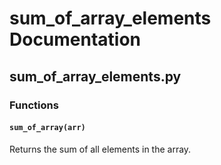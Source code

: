 # sum_of_array_elements Documentation

<!-- BEGIN_PY_DOCS -->
## sum_of_array_elements.py

### Functions

#### `sum_of_array(arr)`

Returns the sum of all elements in the array.


<!-- END_PY_DOCS -->